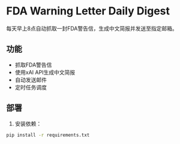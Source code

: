 # FDA Warning Letter Daily Digest

每天早上8点自动抓取一封FDA警告信，生成中文简报并发送至指定邮箱。

## 功能
- 抓取FDA警告信
- 使用xAI API生成中文简报
- 自动发送邮件
- 定时任务调度

## 部署
1. 安装依赖：
```bash
pip install -r requirements.txt
